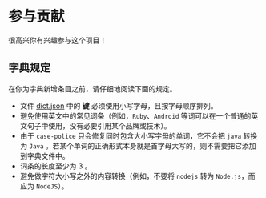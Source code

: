 # 参与贡献

很高兴你有兴趣参与这个项目！

## 字典规定

在你为字典新增条目之前，请仔细地阅读下面的规定。

- 文件 [dict.json](./dict.json) 中的 **键** 必须使用小写字母，且按字母顺序排列。
- 避免使用英文中的常见词条（例如，`Ruby`、`Android` 等词可以在一个普通的英文句子中使用，没有必要引用某个品牌或技术）。
- 由于 `case-police` 只会修复同时包含大小写字母的单词，它不会把 `java` 转换为 `Java` 。若某个单词的正确形式本身就是首字母大写的，则不需要把它添加到字典文件中。
- 词条的长度至少为 3 。
- 避免做字符大小写之外的内容转换（例如，不要将 `nodejs` 转为 `Node.js`，而应为 `NodeJS`）。

